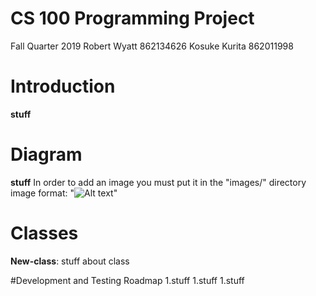 # CS 100 Programming Project
Fall Quarter 2019
Robert Wyatt 862134626
Kosuke Kurita 862011998

# Introduction
**stuff**

# Diagram
**stuff**
In order to add an image you must put it in the "images/" directory
image format:   "![Alt text](url)"

# Classes
**New-class**:
	stuff about class

#Development and Testing Roadmap
1.stuff
1.stuff
	1.stuff


